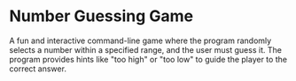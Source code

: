 # Number Guessing Game 
A fun and interactive command-line game where the program randomly selects a number within a specified range, and the user must guess it. The program provides hints like "too high" or "too low" to guide the player to the correct answer.

